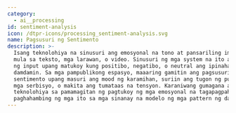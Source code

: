 ```yaml
---
category:
  - ai__processing
id: sentiment-analysis
icon: /dtpr-icons/processing_sentiment-analysis.svg
name: Pagsusuri ng Sentimento
description: >-
  Isang teknolohiya na sinusuri ang emosyonal na tono at pansariling impormasyon
  mula sa teksto, mga larawan, o video. Sinusuri ng mga system na ito ang data
  ng input upang matukoy kung positibo, negatibo, o neutral ang ipinahayag na
  damdamin. Sa mga pampublikong espasyo, maaaring gamitin ang pagsusuri ng
  sentimento upang masuri ang mood ng karamihan, suriin ang tugon ng publiko sa
  mga serbisyo, o makita ang tumataas na tensyon. Karaniwang gumagana ang
  teknolohiya sa pamamagitan ng pagtukoy ng mga emosyonal na tagapagpahiwatig at
  paghahambing ng mga ito sa mga sinanay na modelo ng mga pattern ng damdamin.
---
```


